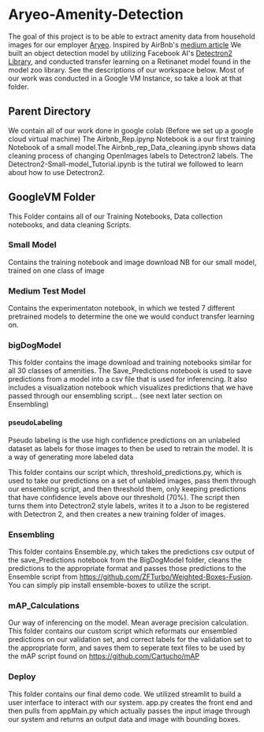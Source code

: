 # Aryeo-Amenity-Detection
The goal of this project is to be able to extract amenity data from household images for our employer [Aryeo](Aryeo.com). Inspired by AirBnb's [medium article](https://medium.com/airbnb-engineering/amenity-detection-and-beyond-new-frontiers-of-computer-vision-at-airbnb-144a4441b72e) We built an object detection model by utilizing Facebook AI's [Detectron2 Library](https://github.com/facebookresearch/detectron2), and conducted transfer learning on a Retinanet model found in the model zoo library. See the descriptions of our workspace below. Most of our work was conducted in a Google VM Instance, so take a look at that folder. 

## Parent Directory
We contain all of our work done in google colab (Before we set up a google cloud virtual machine) 
The Airbnb_Rep.ipynp Notebook is a our first training Notebook of a small model.The Airbnb_rep_Data_cleaning.ipynb shows data cleaning process of changing OpenImages labels to Detectron2 labels. The Detectron2-Small-model_Tutorial.ipynb is the tutiral we followed to learn about how to use Detectron2. 

 
## GoogleVM Folder
This Folder contains all of our Training Notebooks, Data collection notebooks, and data cleaning Scripts.

### Small Model
Contains the training notebook and image download NB for our small model, trained on one class of image

### Medium Test Model
Contains the experimentaton notebook, in which we tested 7 different pretrained models to determine the one we would conduct transfer learning on.

### bigDogModel
This folder contains the image download and training notebooks similar for all 30 classes of amenities. The Save_Predictions notebook is used to save predictions from a model into a csv file that is used for inferencing. It also includes a visualization notebook which visualizes predictions that we have passed through our ensembling script... (see next later section on Ensembling)


#### pseudoLabeling
Pseudo labeling is the use high confidence predictions on an unlabeled dataset as labels for those images to then be used to retrain the model. It is a way of generating more labeled data

This folder contains our script which, threshold_predictions.py, which is used to take our predictions on a set of unlabled images, pass them through our ensembling script, and then threshold them, only keeping predictions that have confidence levels above our threshold (70%). The script then turns them into Detectron2 style labels, writes it to a Json to be registered with Detectron 2, and then creates a new training folder of images. 


### Ensembling
This folder contains Ensemble.py, which takes the predictions csv output of the save_Predictions notebook from the BigDogModel folder, cleans the predictions to the appropriate format and passes those predictions to the Ensemble script from https://github.com/ZFTurbo/Weighted-Boxes-Fusion. You can simply pip install ensemble-boxes to utilize the script. 

### mAP_Calculations
Our way of inferencing on the model. Mean average precision calculation. This folder contains our custom script which reformats our ensembled predictions on our validation set, and correct labels for the validation set to the appropriate form, and saves them to seperate text files to be used by the mAP script found on https://github.com/Cartucho/mAP

### Deploy
This folder contains our final demo code. We utilized streamlit to build a user interface to interact with our system. app.py creates the front end and then pulls from appMain.py which actually passes the input image through our system and returns an output data and image with bounding boxes. 

